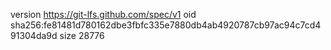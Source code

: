 version https://git-lfs.github.com/spec/v1
oid sha256:fe81481d780162dbe3fbfc335e7880db4ab4920787cb97ac94c7cd491304da9d
size 28776
